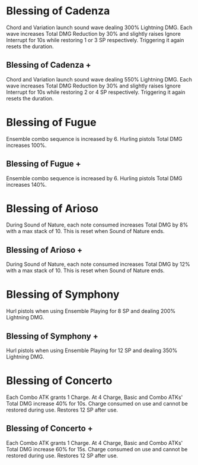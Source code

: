 # Blessing of Cadenza

Chord and Variation launch sound wave dealing 300% Lightning DMG. Each wave increases Total DMG Reduction by 30% and slightly raises Ignore Interrupt for 10s while restoring 1 or 3 SP respectively. Triggering it again resets the duration.

## Blessing of Cadenza +

Chord and Variation launch sound wave dealing 550% Lightning DMG. Each wave increases Total DMG Reduction by 30% and slightly raises Ignore Interrupt for 10s while restoring 2 or 4 SP respectively. Triggering it again resets the duration.

# Blessing of Fugue

Ensemble combo sequence is increased by 6. Hurling pistols Total DMG increases 100%.

## Blessing of Fugue +

Ensemble combo sequence is increased by 6. Hurling pistols Total DMG increases 140%.

# Blessing of Arioso

During Sound of Nature, each note consumed increases Total DMG by 8% with a max stack of 10. This is reset when Sound of Nature ends.

## Blessing of Arioso +

During Sound of Nature, each note consumed increases Total DMG by 12% with a max stack of 10. This is reset when Sound of Nature ends.

# Blessing of Symphony

Hurl pistols when using Ensemble Playing for 8 SP and dealing 200% Lightning DMG.

## Blessing of Symphony +

Hurl pistols when using Ensemble Playing for 12 SP and dealing 350% Lightning DMG.

# Blessing of Concerto

Each Combo ATK grants 1 Charge. At 4 Charge, Basic and Combo ATKs' Total DMG increase 40% for 10s. Charge consumed on use and cannot be restored during use. Restores 12 SP after use.

## Blessing of Concerto +

Each Combo ATK grants 1 Charge. At 4 Charge, Basic and Combo ATKs' Total DMG increase 60% for 15s. Charge consumed on use and cannot be restored during use. Restores 12 SP after use.
